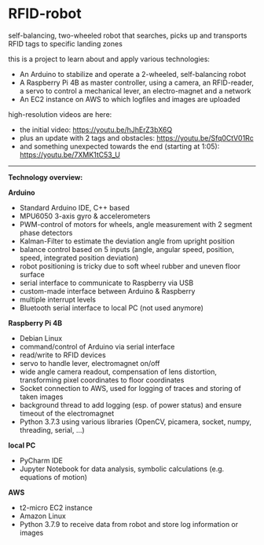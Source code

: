# RFID-robot
self-balancing, two-wheeled robot that searches, picks up and transports RFID tags to specific landing zones

this is a project to learn about and apply various technologies:
- An Arduino to stabilize and operate a 2-wheeled, self-balancing robot
- A Raspberry Pi 4B as master controller, using a camera, an RFID-reader, a servo to control a mechanical lever, an electro-magnet and a network
- An EC2 instance on AWS to which logfiles and images are uploaded

high-resolution videos are here:
- the initial video: https://youtu.be/hJhErZ3bX6Q  
- plus an update with 2 tags and obstacles: https://youtu.be/Sfq0CtV01Rc  
- and something unexpected towards the end (starting at 1:05): https://youtu.be/7XMK1tC53_U

---------------------------
**Technology overview:**

**Arduino**
- Standard Arduino IDE, C++ based
- MPU6050 3-axis gyro & accelerometers
- PWM-control of motors for wheels, angle measurement with 2 segment phase detectors
- Kalman-Filter to estimate the deviation angle from upright position
- balance control based on 5 inputs (angle, angular speed, position, speed, integrated position deviation)
- robot positioning is tricky due to soft wheel rubber and uneven floor surface
- serial interface to communicate to Raspberry via USB
- custom-made interface between Arduino & Raspberry
- multiple interrupt levels
- Bluetooth serial interface to local PC (not used anymore)

**Raspberry Pi 4B**
- Debian Linux 
- command/control of Arduino via serial interface
- read/write to RFID devices
- servo to handle lever, electromagnet on/off
- wide angle camera readout, compensation of lens distortion, transforming pixel coordinates to floor coordinates
- Socket connection to AWS, used for logging of traces and storing of taken images
- background thread to add logging (esp. of power status) and ensure timeout of the electromagnet
- Python 3.7.3 using various libraries (OpenCV, picamera, socket, numpy, threading, serial, ...)

**local PC**
- PyCharm IDE
- Jupyter Notebook for data analysis, symbolic calculations (e.g. equations of motion)

**AWS**
- t2-micro EC2 instance
- Amazon Linux
- Python 3.7.9 to receive data from robot and store log information or images

